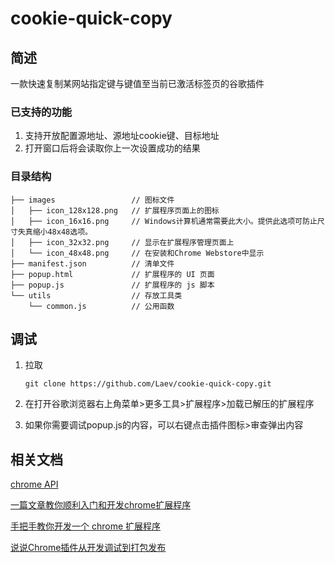 # cookie-quick-copy

## 简述

一款快速复制某网站指定键与键值至当前已激活标签页的谷歌插件

### 已支持的功能

1. 支持开放配置源地址、源地址cookie键、目标地址
2. 打开窗口后将会读取你上一次设置成功的结果

### 目录结构

```
├── images                 // 图标文件
│   ├── icon_128x128.png   // 扩展程序页面上的图标
│   ├── icon_16x16.png     // Windows计算机通常需要此大小。提供此选项可防止尺寸失真缩小48x48选项。
│   ├── icon_32x32.png     // 显示在扩展程序管理页面上
│   └── icon_48x48.png     // 在安装和Chrome Webstore中显示
├── manifest.json          // 清单文件
├── popup.html             // 扩展程序的 UI 页面
├── popup.js               // 扩展程序的 js 脚本
└── utils                  // 存放工具类
    └── common.js          // 公用函数
```
## 调试

1. 拉取

   ```shell
   git clone https://github.com/Laev/cookie-quick-copy.git
   ```

2. 在打开谷歌浏览器右上角菜单>更多工具>扩展程序>加载已解压的扩展程序

3. 如果你需要调试popup.js的内容，可以右键点击插件图标>审查弹出内容

## 相关文档

[chrome API](https://crxdoc-zh.appspot.com/extensions/api_index#stable_apis)

[一篇文章教你顺利入门和开发chrome扩展程序](https://juejin.im/post/5c135a275188257284143418)

[手把手教你开发一个 chrome 扩展程序](https://juejin.im/post/5e58c06d51882549331cf0ed)

[说说Chrome插件从开发调试到打包发布](https://juejin.im/post/5b55a98ce51d4519873f57af)




